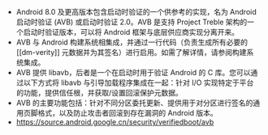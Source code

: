 - Android 8.0 及更高版本包含启动时验证的一个供参考的实现，名为 Android 启动时验证 (AVB) 或启动时验证 2.0。AVB 是支持 Project Treble 架构的一个启动时验证版本，可以将 Android 框架与底层供应商实现分离开来。
- AVB 与 Android 构建系统相集成，并通过一行代码（负责生成所有必要的 [[dm-verity]] 元数据并为其签名）进行启用。如需了解详情，请参阅构建系统集成。
- AVB 提供 libavb，后者是一个在启动时用于验证 Android 的 C 库。您可以通过以下方式将 libavb 与引导加载程序集成在一起：针对 I/O 实现特定于平台的功能，提供信任根，并获取/设置回滚保护元数据。
- AVB 的主要功能包括：针对不同分区委托更新、提供用于对分区进行签名的通用页脚格式，以及防止攻击者回滚到存在漏洞的 Android 版本。
- https://source.android.google.cn/security/verifiedboot/avb